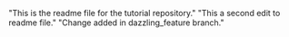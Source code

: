 "This is the readme file for the tutorial repository."
"This a second edit to readme file."
"Change added in dazzling_feature branch."

